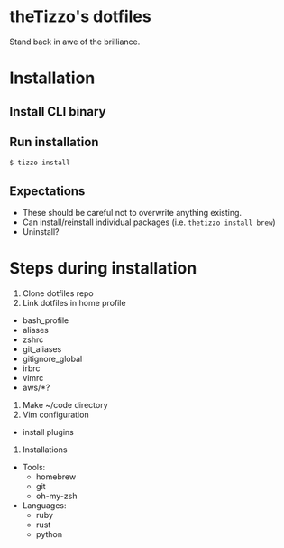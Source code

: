 # theTizzo's dotfiles

Stand back in awe of the brilliance.

# Installation

## Install CLI binary

## Run installation
```sh
$ tizzo install
```

## Expectations

* These should be careful not to overwrite anything existing.
* Can install/reinstall individual packages (i.e. `thetizzo install brew`)
* Uninstall?

# Steps during installation

1. Clone dotfiles repo
1. Link dotfiles in home profile
  * bash_profile
  * aliases
  * zshrc
  * git_aliases
  * gitignore_global
  * irbrc
  * vimrc
  * aws/*?
1. Make ~/code directory
1. Vim configuration
  * install plugins
1. Installations
  * Tools:
    * homebrew
    * git
    * oh-my-zsh
  * Languages:
    * ruby
    * rust
    * python